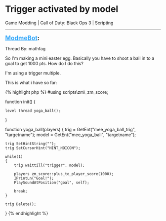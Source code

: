 # Trigger activated by model
Game Modding | Call of Duty: Black Ops 3 | Scripting

---
<strong style="font-size: 1.4em;"><span style="text-decoration: underline;text-decoration-color: #34a7f9;"><span style="color:#34a7f9;">ModmeBot</span></span>:</strong>

<p>Thread By: mathfag<br /><p style="text-align:left;">So I&#39;m making a mini easter egg. Basically you have to shoot a ball in to a goal to get 1000 pts. How do I do this?</p><p style="text-align:left;"></p><p style="text-align:left;">I&#39;m using a trigger multiple.</p><p style="text-align:left;">This is what i have so far:</p><p style="text-align:left;"></p>{% highlight php %}
#using scripts\zm\_zm_score;


 

function init()
{

 
    level thread yoga_ball();


}




function yoga_ball(players)
{
    trig = GetEnt("mee_yoga_ball_trig", "targetname");
    model = GetEnt("mee_yoga_ball", "targetname");


    trig SetHintString("");
    trig SetCursorHint("HINT_NOICON");
 
    while(1)
    {
        trig waittill("trigger", model);
 
        players zm_score::plus_to_player_score(1000);
        IPrintLn("Goal!");
        PlaySoundAtPosition("goal", self); 
 
        break;
    }
 
    trig Delete();

}
{% endhighlight %}
</p>
